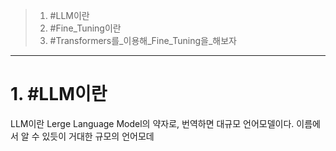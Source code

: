 >1. #LLM이란
>2. #Fine_Tuning이란
>3. #Transformers를_이용해_Fine_Tuning을_해보자

---
# 1. #LLM이란 
LLM이란 Lerge Language Model의 약자로, 번역하면 대규모 언어모델이다.
이름에서 알 수 있듯이 거대한 규모의 언어모데